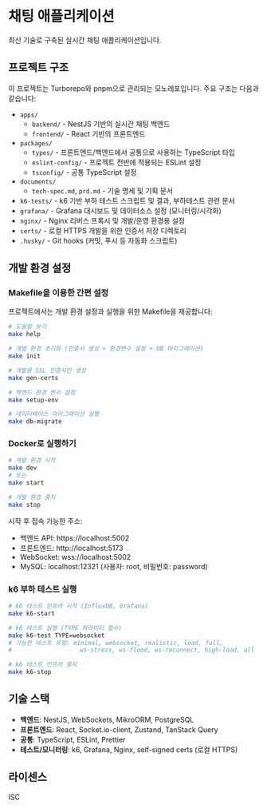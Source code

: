 # 채팅 애플리케이션

최신 기술로 구축된 실시간 채팅 애플리케이션입니다.

## 프로젝트 구조

이 프로젝트는 Turborepo와 pnpm으로 관리되는 모노레포입니다. 주요 구조는 다음과 같습니다:

- `apps/`
  - `backend/` - NestJS 기반의 실시간 채팅 백엔드
  - `frontend/` - React 기반의 프론트엔드
- `packages/`
  - `types/` - 프론트엔드/백엔드에서 공통으로 사용하는 TypeScript 타입
  - `eslint-config/` - 프로젝트 전반에 적용되는 ESLint 설정
  - `tsconfig/` - 공통 TypeScript 설정
- `documents/`
  - `tech-spec.md`, `prd.md` - 기술 명세 및 기획 문서
- `k6-tests/` - k6 기반 부하 테스트 스크립트 및 결과, 부하테스트 관련 문서
- `grafana/` - Grafana 대시보드 및 데이터소스 설정 (모니터링/시각화)
- `nginx/` - Nginx 리버스 프록시 및 개발/운영 환경용 설정
- `certs/` - 로컬 HTTPS 개발을 위한 인증서 저장 디렉토리
- `.husky/` - Git hooks (커밋, 푸시 등 자동화 스크립트)

## 개발 환경 설정

### Makefile을 이용한 간편 설정

프로젝트에서는 개발 환경 설정과 실행을 위한 Makefile을 제공합니다:

```bash
# 도움말 보기
make help

# 개발 환경 초기화 (인증서 생성 + 환경변수 설정 + DB 마이그레이션)
make init

# 개발용 SSL 인증서만 생성
make gen-certs

# 백엔드 환경 변수 설정
make setup-env

# 데이터베이스 마이그레이션 실행
make db-migrate
```

### Docker로 실행하기

```bash
# 개발 환경 시작
make dev
# 또는
make start

# 개발 환경 중지
make stop
```

시작 후 접속 가능한 주소:
- 백엔드 API: https://localhost:5002
- 프론트엔드: http://localhost:5173
- WebSocket: wss://localhost:5002
- MySQL: localhost:12321 (사용자: root, 비밀번호: password)

### k6 부하 테스트 실행

```bash
# k6 테스트 인프라 시작 (InfluxDB, Grafana)
make k6-start

# k6 테스트 실행 (TYPE 파라미터 필수)
make k6-test TYPE=websocket
# 가능한 테스트 유형: minimal, websocket, realistic, load, full, 
#                   ws-stress, ws-flood, ws-reconnect, high-load, all

# k6 테스트 인프라 중지
make k6-stop
```

## 기술 스택

- **백엔드**: NestJS, WebSockets, MikroORM, PostgreSQL
- **프론트엔드**: React, Socket.io-client, Zustand, TanStack Query
- **공통**: TypeScript, ESLint, Prettier
- **테스트/모니터링**: k6, Grafana, Nginx, self-signed certs (로컬 HTTPS)

## 라이센스

ISC 